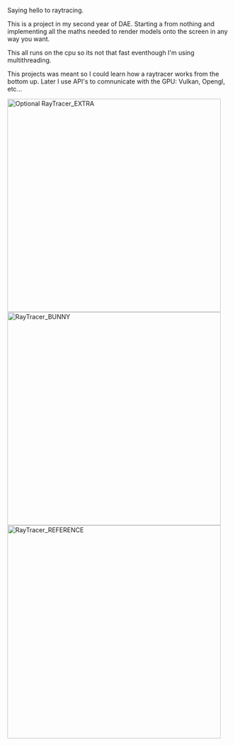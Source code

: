 Saying hello to raytracing.

This is a project in my second year of DAE.
Starting a from nothing and implementing all the maths needed to render models onto the screen in any way you want.

This all runs on the cpu so its not that fast eventhough I'm using multithreading.

This projects was meant so I could learn how a raytracer works from the bottom up.
Later I use API's to comnunicate with the GPU: Vulkan, Opengl, etc... 

<img width="482" alt="Optional  RayTracer_EXTRA" src="https://github.com/user-attachments/assets/ce2b626b-020b-4851-8db1-ff5dc8467fb7">
<img width="482" alt="RayTracer_BUNNY" src="https://github.com/user-attachments/assets/5aa518e8-05c9-41b5-ab75-6eb1783443e1">
<img width="482" alt="RayTracer_REFERENCE" src="https://github.com/user-attachments/assets/07a067a9-68e0-4a59-b1e3-f08beb54718d">
